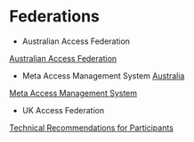# Federations

- Australian Access Federation

[Australian Access Federation](http://federation.org.au)
- Meta Access Management System [Australia](https://reannz.atlassian.net/wiki/pages/createpage.action?spaceKey=BeSTGRID&title=Australia&linkCreation=true&fromPageId=3818228940)

[Meta Access Management System](https://mams.melcoe.mq.edu.au/zope/mams)
- UK Access Federation

[Technical Recommendations for Participants](http://www.ukfederation.org.uk/library/uploads/Documents/technical-recommendations-for-participants.pdf)
